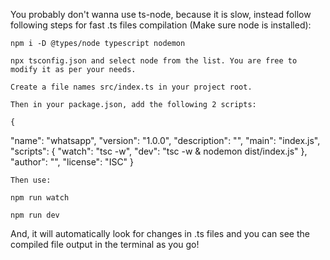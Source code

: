

You probably don't wanna use ts-node, because it is slow, instead follow following steps for fast .ts files compilation (Make sure node is installed):

    npm i -D @types/node typescript nodemon

    npx tsconfig.json and select node from the list. You are free to modify it as per your needs.

    Create a file names src/index.ts in your project root.

    Then in your package.json, add the following 2 scripts:

    {
  "name": "whatsapp",
  "version": "1.0.0",
  "description": "",
  "main": "index.js",
  "scripts": {
    "watch": "tsc -w",
    "dev": "tsc -w & nodemon dist/index.js"
  },
  "author": "",
  "license": "ISC"
}


    Then use:

    npm run watch

    npm run dev

And, it will automatically look for changes in .ts files and you can see the compiled file output in the terminal as you go!
